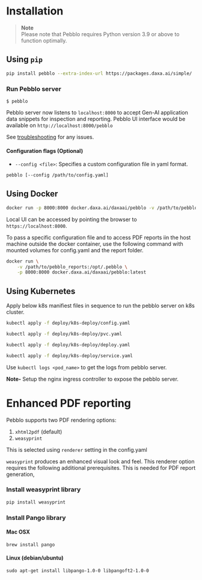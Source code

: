 # Installation

> **Note**  
> Please note that Pebblo requires Python version 3.9 or above to function optimally.

## Using `pip`

```bash
pip install pebblo --extra-index-url https://packages.daxa.ai/simple/
```

### Run Pebblo server

```
$ pebblo
```

Pebblo server now listens to `localhost:8000` to accept Gen-AI application data snippets for inspection and reporting.
Pebblo UI interface would be available on `http://localhost:8000/pebblo`

See [troubleshooting](troubleshooting.md) for any issues.

#### Configuration flags (Optional)

- `--config <file>`: Specifies a custom configuration file in yaml format.

```bash
pebblo [--config /path/to/config.yaml]
```


## Using Docker 

```bash
docker run -p 8000:8000 docker.daxa.ai/daxaai/pebblo -v /path/to/pebblo/config.yaml:/opt/pebblo/config/config.yaml 
```

Local UI can be accessed by pointing the browser to `https://localhost:8000`.

To pass a specific configuration file and to access PDF reports iin the host machine outside the docker container, use the following command with mounted volumes for config.yaml and the report folder.

```bash
docker run \
    -v /path/to/pebblo_reports:/opt/.pebblo \
    -p 8000:8000 docker.daxa.ai/daxaai/pebblo:latest
```

## Using Kubernetes
Apply below k8s manifiest files in sequence to run the pebblo server on k8s cluster. 
```bash
kubectl apply -f deploy/k8s-deploy/config.yaml

kubectl apply -f deploy/k8s-deploy/pvc.yaml

kubectl apply -f deploy/k8s-deploy/deploy.yaml

kubectl apply -f deploy/k8s-deploy/service.yaml
```
Use `kubectl logs <pod_name>` to get the logs from pebblo server. 

**Note-** Setup the nginx ingress controller to expose the pebblo server.

# Enhanced PDF reporting

Pebblo supports two PDF rendering options:

1. `xhtml2pdf` (default)
1. `weasyprint`

This is selected using `renderer` setting in the config.yaml

`weasyprint` produces an enhanced visual look and feel. This renderer option requires the following additional prerequisites. This is needed for PDF report generation,

### Install weasyprint library

```sh
pip install weasyprint
```

### Install Pango library

#### Mac OSX

```
brew install pango
```

#### Linux (debian/ubuntu)

```
sudo apt-get install libpango-1.0-0 libpangoft2-1.0-0
```

